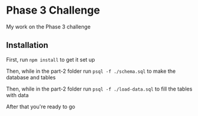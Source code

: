 # Phase 3 Challenge

My work on the Phase 3 challenge

## Installation

First, run `npm install` to get it set up

Then, while in the part-2 folder run `psql -f ./schema.sql` to make the database and tables

Then, while in the part-2 folder run `psql -f ./load-data.sql` to fill the tables with data

After that you're ready to go
